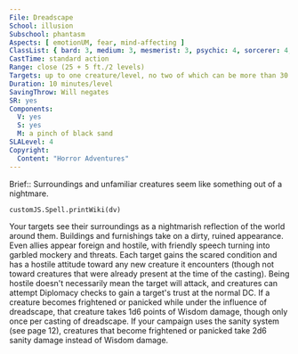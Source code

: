 ```yaml
---
File: Dreadscape
School: illusion
Subschool: phantasm
Aspects: [ emotionUM, fear, mind-affecting ]
ClassList: { bard: 3, medium: 3, mesmerist: 3, psychic: 4, sorcerer: 4, wizard: 4 }
CastTime: standard action
Range: close (25 + 5 ft./2 levels)
Targets: up to one creature/level, no two of which can be more than 30 feet apart
Duration: 10 minutes/level
SavingThrow: Will negates
SR: yes
Components:
  V: yes
  S: yes
  M: a pinch of black sand
SLALevel: 4
Copyright:
  Content: "Horror Adventures"
---
```

Brief:: Surroundings and unfamiliar creatures seem like something out of a nightmare.

```dataviewjs
customJS.Spell.printWiki(dv)
```

Your targets see their surroundings as a nightmarish reflection of the world around them. Buildings and furnishings take on a dirty, ruined appearance. Even allies appear foreign and hostile, with friendly speech turning into garbled mockery and threats.  Each target gains the scared condition and has a hostile attitude toward any new creature it encounters (though not toward creatures that were already present at the time of the casting). Being hostile doesn't necessarily mean the target will attack, and creatures can attempt Diplomacy checks to gain a target's trust at the normal DC. If a creature becomes frightened or panicked while under the influence of dreadscape, that creature takes 1d6 points of Wisdom damage, though only once per casting of dreadscape.  If your campaign uses the sanity system (see page 12), creatures that become frightened or panicked take 2d6 sanity damage instead of Wisdom damage.
